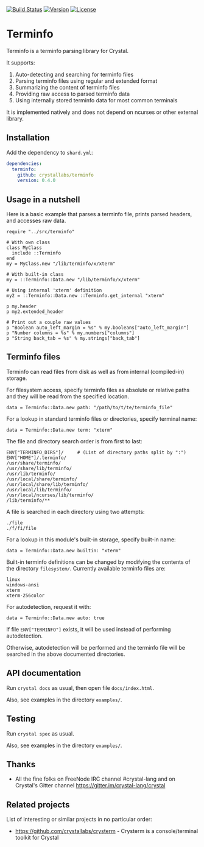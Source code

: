 [![Build Status](https://travis-ci.com/crystallabs/terminfo.svg?branch=master)](https://travis-ci.com/crystallabs/terminfo)
[![Version](https://img.shields.io/github/tag/crystallabs/terminfo.svg?maxAge=360)](https://github.com/crystallabs/terminfo/releases/latest)
[![License](https://img.shields.io/github/license/crystallabs/terminfo.svg)](https://github.com/crystallabs/terminfo/blob/master/LICENSE)

# Terminfo

Terminfo is a terminfo parsing library for Crystal.

It supports:

1. Auto-detecting and searching for terminfo files
1. Parsing terminfo files using regular and extended format
1. Summarizing the content of terminfo files
1. Providing raw access to parsed terminfo data
1. Using internally stored terminfo data for most common terminals

It is implemented natively and does not depend on ncurses or other external library.

## Installation

Add the dependency to `shard.yml`:

```yaml
dependencies:
  terminfo:
    github: crystallabs/terminfo
    version: 0.4.0
```

## Usage in a nutshell

Here is a basic example that parses a terminfo file, prints parsed headers, and accesses raw data.

```crystal
require "../src/terminfo"

# With own class
class MyClass
  include ::Terminfo
end
my = MyClass.new "/lib/terminfo/x/xterm"

# With built-in class
my = ::Terminfo::Data.new "/lib/terminfo/x/xterm"

# Using internal 'xterm' definition
my2 = ::Terminfo::Data.new ::Terminfo.get_internal "xterm"

p my.header
p my2.extended_header

# Print out a couple raw values
p "Boolean auto_left_margin = %s" % my.booleans["auto_left_margin"]
p "Number columns = %s" % my.numbers["columns"]
p "String back_tab = %s" % my.strings["back_tab"]
```

## Terminfo files

Terminfo can read files from disk as well as from internal (compiled-in) storage.

For filesystem access, specify terminfo files as absolute or relative paths and they will be read from the specified location.

```
data = Terminfo::Data.new path: "/path/to/t/te/terminfo_file"
```

For a lookup in standard terminfo files or directories, specify terminal name:

```
data = Terminfo::Data.new term: "xterm"
```

The file and directory search order is from first to last:

```
ENV["TERMINFO_DIRS"]/     # (List of directory paths split by ":")
ENV["HOME"]/.terminfo/
/usr/share/terminfo/
/usr/share/lib/terminfo/
/usr/lib/terminfo/
/usr/local/share/terminfo/
/usr/local/share/lib/terminfo/
/usr/local/lib/terminfo/
/usr/local/ncurses/lib/terminfo/
/lib/terminfo/**
```

A file is searched in each directory using two attempts:

```
./file
./f/fi/file
```

For a lookup in this module's built-in storage, specify built-in name:

```
data = Terminfo::Data.new builtin: "xterm"
```

Built-in terminfo definitions can be changed by modifying the contents of the
directory `filesystem/`. Currently available terminfo files are:

```
linux
windows-ansi
xterm
xterm-256color
```

For autodetection, request it with:

```
data = Terminfo::Data.new auto: true
```

If file `ENV["TERMINFO"]` exists, it will be used instead of performing
autodetection.

Otherwise, autodetection will be performed and the terminfo file will be
searched in the above documented directories.

## API documentation

Run `crystal docs` as usual, then open file `docs/index.html`.

Also, see examples in the directory `examples/`.

## Testing

Run `crystal spec` as usual.

Also, see examples in the directory `examples/`.

## Thanks

* All the fine folks on FreeNode IRC channel #crystal-lang and on Crystal's Gitter channel https://gitter.im/crystal-lang/crystal

## Related projects

List of interesting or similar projects in no particular order:

- https://github.com/crystallabs/crysterm - Crysterm is a console/terminal toolkit for Crystal
